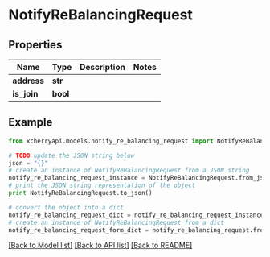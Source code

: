 # NotifyReBalancingRequest


## Properties
Name | Type | Description | Notes
------------ | ------------- | ------------- | -------------
**address** | **str** |  | 
**is_join** | **bool** |  | 

## Example

```python
from xcherryapi.models.notify_re_balancing_request import NotifyReBalancingRequest

# TODO update the JSON string below
json = "{}"
# create an instance of NotifyReBalancingRequest from a JSON string
notify_re_balancing_request_instance = NotifyReBalancingRequest.from_json(json)
# print the JSON string representation of the object
print NotifyReBalancingRequest.to_json()

# convert the object into a dict
notify_re_balancing_request_dict = notify_re_balancing_request_instance.to_dict()
# create an instance of NotifyReBalancingRequest from a dict
notify_re_balancing_request_form_dict = notify_re_balancing_request.from_dict(notify_re_balancing_request_dict)
```
[[Back to Model list]](../README.md#documentation-for-models) [[Back to API list]](../README.md#documentation-for-api-endpoints) [[Back to README]](../README.md)


